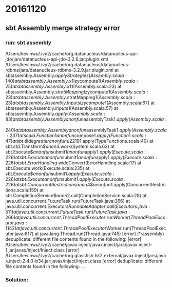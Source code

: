 
# 20161120

## sbt Assembly merge strategy error

### run: sbt assembly
/Users/kevinwu/.ivy2/cache/org.datanucleus/datanucleus-api-jdo/jars/datanucleus-api-jdo-3.2.6.jar:plugin.xml
/Users/kevinwu/.ivy2/cache/org.datanucleus/datanucleus-rdbms/jars/datanucleus-rdbms-3.2.9.jar:plugin.xml
        at sbtassembly.Assembly$.applyStrategies(Assembly.scala:140)
        at sbtassembly.Assembly$.x$1$lzycompute$1(Assembly.scala:25)
        at sbtassembly.Assembly$.x$1$1(Assembly.scala:23)
        at sbtassembly.Assembly$.stratMapping$lzycompute$1(Assembly.scala:23)
        at sbtassembly.Assembly$.stratMapping$1(Assembly.scala:23)
        at sbtassembly.Assembly$.inputs$lzycompute$1(Assembly.scala:67)
        at sbtassembly.Assembly$.inputs$1(Assembly.scala:57)
        at sbtassembly.Assembly$.apply(Assembly.scala:83)
        at sbtassembly.Assembly$$anonfun$assemblyTask$1.apply(Assembly.scala:240)
        at sbtassembly.Assembly$$anonfun$assemblyTask$1.apply(Assembly.scala:237)
        at scala.Function1$$anonfun$compose$1.apply(Function1.scala:47)
        at sbt.$tilde$greater$$anonfun$$u2219$1.apply(TypeFunctions.scala:40)
        at sbt.std.Transform$$anon$4.work(System.scala:63)
        at sbt.Execute$$anonfun$submit$1$$anonfun$apply$1.apply(Execute.scala:226)
        at sbt.Execute$$anonfun$submit$1$$anonfun$apply$1.apply(Execute.scala:226)
        at sbt.ErrorHandling$.wideConvert(ErrorHandling.scala:17)
        at sbt.Execute.work(Execute.scala:235)
        at sbt.Execute$$anonfun$submit$1.apply(Execute.scala:226)
        at sbt.Execute$$anonfun$submit$1.apply(Execute.scala:226)
        at sbt.ConcurrentRestrictions$$anon$4$$anonfun$1.apply(ConcurrentRestrictions.scala:159)
        at sbt.CompletionService$$anon$2.call(CompletionService.scala:28)
        at java.util.concurrent.FutureTask.run(FutureTask.java:266)
        at java.util.concurrent.Executors$RunnableAdapter.call(Executors.java:511)
        at java.util.concurrent.FutureTask.run(FutureTask.java:266)
        at java.util.concurrent.ThreadPoolExecutor.runWorker(ThreadPoolExecutor.java:1142)
        at java.util.concurrent.ThreadPoolExecutor$Worker.run(ThreadPoolExecutor.java:617)
        at java.lang.Thread.run(Thread.java:745)
[error] (*:assembly) deduplicate: different file contents found in the following:
[error] /Users/kevinwu/.ivy2/cache/javax.inject/javax.inject/jars/javax.inject-1.jar:javax/inject/Inject.class
[error] /Users/kevinwu/.ivy2/cache/org.glassfish.hk2.external/javax.inject/jars/javax.inject-2.4.0-b34.jar:javax/inject/Inject.class
[error] deduplicate: different file contents found in the following:
... 

### Solution: 
